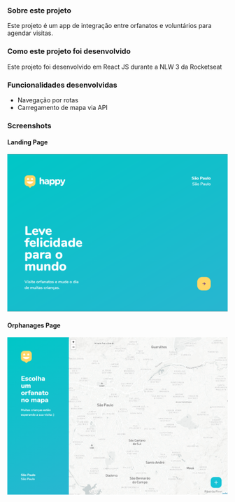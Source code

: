 ### Sobre este projeto

Este projeto é um app de integração entre orfanatos e voluntários para agendar visitas.


### Como este projeto foi desenvolvido
Este projeto foi desenvolvido em React JS durante a NLW 3 da Rocketseat


### Funcionalidades desenvolvidas
- Navegação por rotas
- Carregamento de mapa via API

### Screenshots

#### Landing Page
<img src="https://raw.githubusercontent.com/heroneto/nlw3-happy-web/main/screenshots/landing.PNG" alt="Landing Page">

#### Orphanages Page
<img src="https://raw.githubusercontent.com/heroneto/nlw3-happy-web/main/screenshots/app.PNG" alt="Orpanages page">